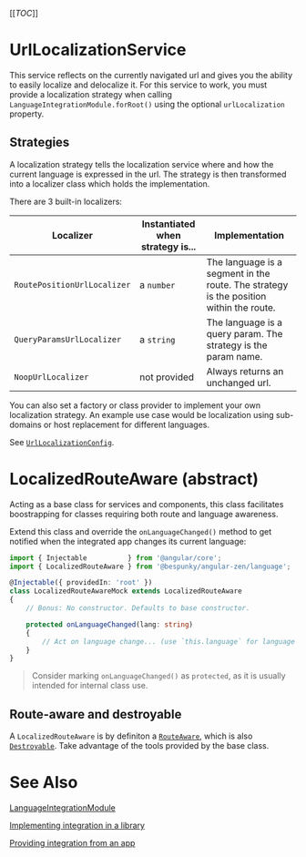 [[_TOC_]]

# UrlLocalizationService
This service reflects on the currently navigated url and gives you the ability to easily localize and delocalize it.
For this service to work, you must provide a localization strategy when calling `LanguageIntegrationModule.forRoot()` using the optional `urlLocalization` property.

## Strategies
A localization strategy tells the localization service where and how the current language is expressed in the url.
The strategy is then transformed into a localizer class which holds the implementation.

There are 3 built-in localizers:

| Localizer                   | Instantiated when strategy is... | Implementation                                                                         |
|-----------------------------|-------------------------|----------------------------------------------------------------------------------------|
| `RoutePositionUrlLocalizer` | a `number`              | The language is a segment in the route. The strategy is the position within the route. |
| `QueryParamsUrlLocalizer`   | a `string`              | The language is a query param. The strategy is the param name.                         |
| `NoopUrlLocalizer`          | not provided            | Always returns an unchanged url.                                                       |

You can also set a factory or class provider to implement your own localization strategy.
An example use case would be localization using sub-domains or host replacement for different languages.

See [`UrlLocalizationConfig`](https://dev.azure.com/BeSpunky/Libraries/_git/angular-zen?path=%2Fprojects%2Fbespunky%2Fangular-zen%2Flanguage%2Furl-localization%2Fconfig%2Furl-localization-config.ts&version=GBmaster&line=23&lineEnd=51&lineStartColumn=1&lineEndColumn=1&lineStyle=plain&_a=contents).

# LocalizedRouteAware (abstract)
Acting as a base class for services and components, this class facilitates boostrapping for classes requiring both route and language awareness.

Extend this class and override the `onLanguageChanged()` method to get notified when the integrated app changes its current language:
```typescript
import { Injectable          } from '@angular/core';
import { LocalizedRouteAware } from '@bespunky/angular-zen/language';

@Injectable({ providedIn: 'root' })
class LocalizedRouteAwareMock extends LocalizedRouteAware
{
    // Bonus: No constructor. Defaults to base constructor.

    protected onLanguageChanged(lang: string) 
    {
        // Act on language change... (use `this.language` for language tools)
    }
}
```

> Consider marking `onLanguageChanged()` as `protected`, as it is usually intended for internal class use.

## Route-aware and destroyable
A `LocalizedRouteAware` is by definiton a [`RouteAware`](/Modules/RouterXModule/RouteAware-\(abstract\)), which is also [`Destroyable`](/Modules/CoreModule/Destroyable-\(abstract\)).
Take advantage of the tools provided by the base class.

# See Also
[LanguageIntegrationModule](/Modules/LanguageIntegrationModule)

[Implementing integration in a library](/Modules/LanguageIntegrationModule/Implementing-in-a-library)

[Providing integration from an app](/Modules/LanguageIntegrationModule/Providing-from-an-app)
